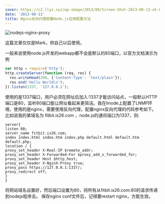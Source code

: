 ```yaml
---
cover: https://c2.llyz.xyz/wp-image/2013/08/Screen-Shot-2013-08-13-at-6.58.12-PM.png
date: '2013-08-13'
title: Nginx反向代理部署Node.js应用配置方法
---
```


![nodejs-nginx-proxy](https://c2.llyz.xyz/wp-image/2013/08/Screen-Shot-2013-08-13-at-6.58.12-PM.png)

这篇文章仅仅是Mark，供自己以后使用。

一般来说使用node.js开发的webapp都不会是默认的80端口，以官方文档演示为例

```javascript
var http = require('http');
http.createServer(function (req, res) {
  res.writeHead(200, {'Content-Type': 'text/plain'});
  res.end('Hello World\n');
}).listen(1337, '127.0.0.1');
```

使用的是1337端口，用户必须在网址后加入:1337才能访问站点，一般默认HTTP端口是80，监听80端口能让网址看起来更简洁。我在linode上配置了LNMP环境，使用的是nginx，需要使用反向代理，配置nginx反向代理的代码参考如下。 比如说我的某域名为 fitbit.is26.com ，node.js的通讯端口为1337，则:

```nginx
server{
listen 80;
server_name fitbit.is26.com;
index index.html index.htm index.php default.html default.htm default.php;
location / {
proxy_set_header X-Real-IP $remote_addr;
proxy_set_header X-Forwarded-For $proxy_add_x_forwarded_for;
proxy_set_header Host $http_host;
proxy_set_header X-NginX-Proxy true;
proxy_pass https://127.0.0.1:1337/;
proxy_redirect off;
}
}
```

将网站域名设置好，然后端口设置为80，将所有从fitbit.is26.com:80的请求传递到nodejs程序去。 保存nginx conf文件后，记得要restart nginx，方能生效。
